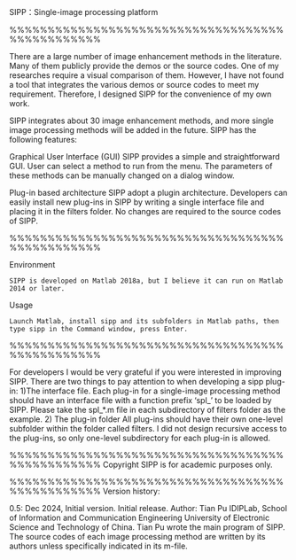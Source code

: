 SIPP：Single-image processing platform

%%%%%%%%%%%%%%%%%%%%%%%%%%%%%%%%%%%%%%%%%%%%%%%%

There are a large number of image enhancement methods in the literature. Many of them publicly provide the demos or the source codes. One of my researches require a visual comparison of them. However, I have not found a tool that integrates the various demos or source codes to meet my requirement. Therefore, I designed SIPP for the convenience of my own work. 

SIPP integrates about 30 image enhancement methods, and more single image processing methods will be added in the future. SIPP has the following features:

Graphical User Interface (GUI)
    SIPP provides a simple and straightforward GUI. User can select a method to run from the menu. The parameters of these methods can be manually changed on a dialog window.

Plug-in based architecture
    SIPP adopt a plugin architecture. Developers can easily install new plug-ins in SIPP by writing a single interface file and placing it in the filters folder. No changes are required to the source codes of SIPP.

%%%%%%%%%%%%%%%%%%%%%%%%%%%%%%%%%%%%%%%%%%%%%%%%

Environment

    SIPP is developed on Matlab 2018a, but I believe it can run on Matlab 2014 or later.

Usage

    Launch Matlab, install sipp and its subfolders in Matlab paths, then type sipp in the Command window, press Enter.

%%%%%%%%%%%%%%%%%%%%%%%%%%%%%%%%%%%%%%%%%%%%%%%%

For developers
    I would be very grateful if you were interested in improving SIPP.
    There are two things to pay attention to when developing a sipp plug-in:
    1)The interface file.
    Each plug-in for a single-image processing method should have an interface file with a function prefix ‘spl_’ to be loaded by SIPP. Please take the spl_*.m file in each subdirectory of filters folder as the example. 
    2) The plug-in folder
    All plug-ins should have their own one-level subfolder within the folder called filters. I did not design recursive access to the plug-ins, so only one-level subdirectory for each plug-in is allowed.

%%%%%%%%%%%%%%%%%%%%%%%%%%%%%%%%%%%%%%%%%%%%%%%% 
Copyright
    SIPP is for academic purposes only. 
    

%%%%%%%%%%%%%%%%%%%%%%%%%%%%%%%%%%%%%%%%%%%%%%%%
Version history:

0.5: Dec 2024, Initial version. Initial release.
     Author: Tian Pu
             IDIPLab, School of Information and Communication Engineering
             University of Electronic Science and Technology of China.
     Tian Pu wrote the main program of SIPP. The source codes of each image 
     processing method are written by its authors unless specifically indicated 
     in its m-file.
